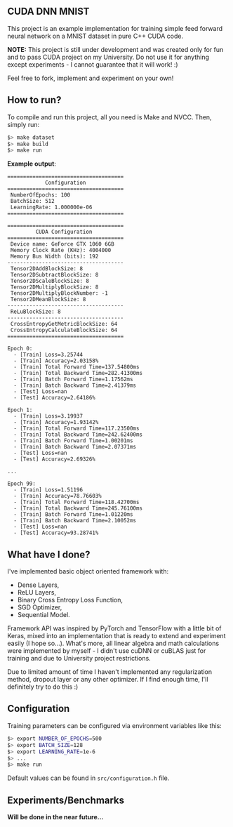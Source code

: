 CUDA DNN MNIST
--------------

This project is an example implementation for training simple feed forward neural network
 on a MNIST dataset in pure C++ CUDA code.

**NOTE:** This project is still under development and was created only for fun and to pass
 CUDA project on my University. Do not use it for anything except experiments - I cannot
 guarantee that it will work! :)

Feel free to fork, implement and experiment on your own!

## How to run?

To compile and run this project, all you need is Make and NVCC. Then, simply run:

```bash
$> make dataset
$> make build
$> make run
```

**Example output**:

```
=====================================
            Configuration
=====================================
 NumberOfEpochs: 100
 BatchSize: 512
 LearningRate: 1.000000e-06
=====================================

=====================================
         CUDA Configuration
=====================================
 Device name: GeForce GTX 1060 6GB
 Memory Clock Rate (KHz): 4004000
 Memory Bus Width (bits): 192
-------------------------------------
 Tensor2DAddBlockSize: 8
 Tensor2DSubtractBlockSize: 8
 Tensor2DScaleBlockSize: 8
 Tensor2DMultiplyBlockSize: 8
 Tensor2DMultiplyBlockNumber: -1
 Tensor2DMeanBlockSize: 8
-------------------------------------
 ReLuBlockSize: 8
-------------------------------------
 CrossEntropyGetMetricBlockSize: 64
 CrossEntropyCalculateBlockSize: 64
=====================================

Epoch 0:
  - [Train] Loss=3.25744
  - [Train] Accuracy=2.03158%
  - [Train] Total Forward Time=137.54800ms
  - [Train] Total Backward Time=282.41300ms
  - [Train] Batch Forward Time=1.17562ms
  - [Train] Batch Backward Time=2.41379ms
  - [Test] Loss=nan
  - [Test] Accuracy=2.64186%

Epoch 1:
  - [Train] Loss=3.19937
  - [Train] Accuracy=1.93142%
  - [Train] Total Forward Time=117.23500ms
  - [Train] Total Backward Time=242.62400ms
  - [Train] Batch Forward Time=1.00201ms
  - [Train] Batch Backward Time=2.07371ms
  - [Test] Loss=nan
  - [Test] Accuracy=2.69326%

...

Epoch 99:
  - [Train] Loss=1.51196
  - [Train] Accuracy=78.76603%
  - [Train] Total Forward Time=118.42700ms
  - [Train] Total Backward Time=245.76100ms
  - [Train] Batch Forward Time=1.01220ms
  - [Train] Batch Backward Time=2.10052ms
  - [Test] Loss=nan
  - [Test] Accuracy=93.28741%
```

## What have I done?

I've implemented basic object oriented framework with:
 - Dense Layers,
 - ReLU Layers,
 - Binary Cross Entropy Loss Function,
 - SGD Optimizer,
 - Sequential Model.

Framework API was inspired by PyTorch and TensorFlow with a little bit of Keras, mixed into
 an implementation that is ready to extend and experiment easily (I hope so...). What's more,
 all linear algebra and math calculations were implemented by myself - I didn't use cuDNN or
 cuBLAS just for training and due to University project restrictions.

Due to limited amount of time I haven't implemented any regularization method, dropout layer or
 any other optimizer. If I find enough time, I'll definitely try to do this :)

## Configuration

Training parameters can be configured via environment variables like this:

```bash
$> export NUMBER_OF_EPOCHS=500
$> export BATCH_SIZE=128
$> export LEARNING_RATE=1e-6
$> ...
$> make run
```

Default values can be found in `src/configuration.h` file.

## Experiments/Benchmarks

**Will be done in the near future...**

